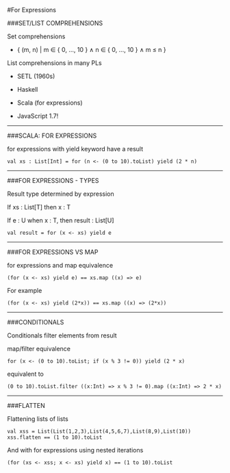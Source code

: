 #For Expressions

###SET/LIST COMPREHENSIONS

Set comprehensions

- { (m, n) | m ∈ { 0, ..., 10 } ∧ n ∈ { 0, ..., 10 } ∧ m ≤ n }

List comprehensions in many PLs

- SETL (1960s)

- Haskell

- Scala (for expressions)

- JavaScript 1.7!

***

###SCALA: FOR EXPRESSIONS

for expressions with yield keyword have a result

```
val xs : List[Int] = for (n <- (0 to 10).toList) yield (2 * n)
```

***

###FOR EXPRESSIONS - TYPES

Result type determined by expression

If xs : List[T] then x : T

If e : U when x : T, then result : List[U]

```
val result = for (x <- xs) yield e
```

***

###FOR EXPRESSIONS VS MAP

for expressions and map equivalence

```
(for (x <- xs) yield e) == xs.map ((x) => e)
```

For example

```
(for (x <- xs) yield (2*x)) == xs.map ((x) => (2*x))
```

***

###CONDITIONALS

Conditionals filter elements from result

map/filter equivalence

```
for (x <- (0 to 10).toList; if (x % 3 != 0)) yield (2 * x)
```

equivalent to

```
(0 to 10).toList.filter ((x:Int) => x % 3 != 0).map ((x:Int) => 2 * x)
```

***

###FLATTEN

Flattening lists of lists

```
val xss = List(List(1,2,3),List(4,5,6,7),List(8,9),List(10))
xss.flatten == (1 to 10).toList
```

And with for expressions using nested iterations

```
(for (xs <- xss; x <- xs) yield x) == (1 to 10).toList
```
